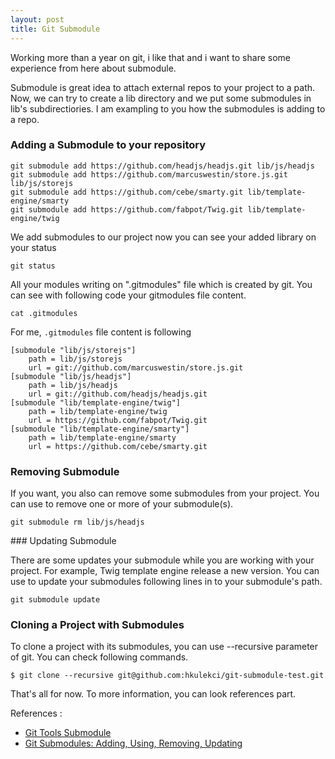 ```yaml
---
layout: post
title: Git Submodule
---
```


Working more than a year on git, i like that and i want to share some experience from here about submodule.

Submodule is great idea to attach external repos to your project to a path. Now, we can try to create a lib directory and we put some submodules in lib's subdirectiories. I am exampling to you how the submodules is adding to a repo. 


### Adding a Submodule to your repository

    git submodule add https://github.com/headjs/headjs.git lib/js/headjs
    git submodule add https://github.com/marcuswestin/store.js.git lib/js/storejs
    git submodule add https://github.com/cebe/smarty.git lib/template-engine/smarty
    git submodule add https://github.com/fabpot/Twig.git lib/template-engine/twig

We add submodules to our project now you can see your added library on your status
    
    git status

All your modules writing on ".gitmodules" file which is created by git. You can see with following code your gitmodules file content.

    cat .gitmodules

For me, `.gitmodules` file content is following

    [submodule "lib/js/storejs"]
        path = lib/js/storejs
        url = git://github.com/marcuswestin/store.js.git
    [submodule "lib/js/headjs"]
        path = lib/js/headjs
        url = git://github.com/headjs/headjs.git
    [submodule "lib/template-engine/twig"]
        path = lib/template-engine/twig
        url = https://github.com/fabpot/Twig.git
    [submodule "lib/template-engine/smarty"]
        path = lib/template-engine/smarty
        url = https://github.com/cebe/smarty.git

### Removing Submodule

If you want, you also can remove some submodules from your project. You can use to remove one or more of your submodule(s).

    git submodule rm lib/js/headjs

### Updating Submodule

There are some updates your submodule while you are working with your project. For example, Twig template engine release a new version. You can use to update your submodules following lines in to your submodule's path.

    git submodule update

### Cloning a Project with Submodules

To clone a project with its submodules, you can use --recursive parameter of git. You can check following commands. 

    $ git clone --recursive git@github.com:hkulekci/git-submodule-test.git

That's all for now. To more information, you can look references part. 


References : 

 * [Git Tools Submodule](http://git-scm.com/book/en/Git-Tools-Submodules)
 * [Git Submodules: Adding, Using, Removing, Updating](http://chrisjean.com/2009/04/20/git-submodules-adding-using-removing-and-updating/)
